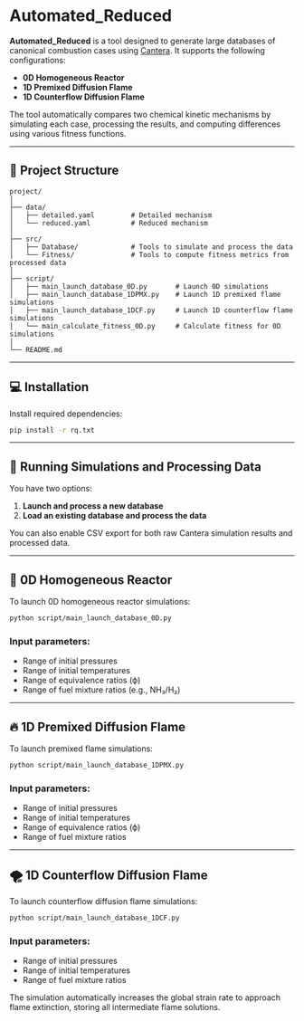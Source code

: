 
# Automated_Reduced

**Automated_Reduced** is a tool designed to generate large databases of canonical combustion cases using [Cantera](https://cantera.org/). It supports the following configurations:

- **0D Homogeneous Reactor**
- **1D Premixed Diffusion Flame**
- **1D Counterflow Diffusion Flame**

The tool automatically compares two chemical kinetic mechanisms by simulating each case, processing the results, and computing differences using various fitness functions.

---

## 📁 Project Structure

```
project/
│
├── data/
│   ├── detailed.yaml         # Detailed mechanism
│   └── reduced.yaml          # Reduced mechanism
│
├── src/
│   ├── Database/             # Tools to simulate and process the data
│   └── Fitness/              # Tools to compute fitness metrics from processed data
│
├── script/
│   ├── main_launch_database_0D.py       # Launch 0D simulations
│   ├── main_launch_database_1DPMX.py    # Launch 1D premixed flame simulations
│   ├── main_launch_database_1DCF.py     # Launch 1D counterflow flame simulations
│   └── main_calculate_fitness_0D.py     # Calculate fitness for 0D simulations
│
└── README.md
```

---

## 💻 Installation

Install required dependencies:

```bash
pip install -r rq.txt
```

---

## 🚀 Running Simulations and Processing Data

You have two options:

1. **Launch and process a new database**
2. **Load an existing database and process the data**

You can also enable CSV export for both raw Cantera simulation results and processed data.

---

## 🔬 0D Homogeneous Reactor

To launch 0D homogeneous reactor simulations:

```bash
python script/main_launch_database_0D.py
```

### Input parameters:

- Range of initial pressures
- Range of initial temperatures
- Range of equivalence ratios (ϕ)
- Range of fuel mixture ratios (e.g., NH₃/H₂)

---

## 🔥 1D Premixed Diffusion Flame

To launch premixed flame simulations:

```bash
python script/main_launch_database_1DPMX.py
```

### Input parameters:

- Range of initial pressures
- Range of initial temperatures
- Range of equivalence ratios (ϕ)
- Range of fuel mixture ratios

---

## 🌪️ 1D Counterflow Diffusion Flame

To launch counterflow diffusion flame simulations:

```bash
python script/main_launch_database_1DCF.py
```

### Input parameters:

- Range of initial pressures
- Range of initial temperatures
- Range of fuel mixture ratios

The simulation automatically increases the global strain rate to approach flame extinction, storing all intermediate flame solutions.
